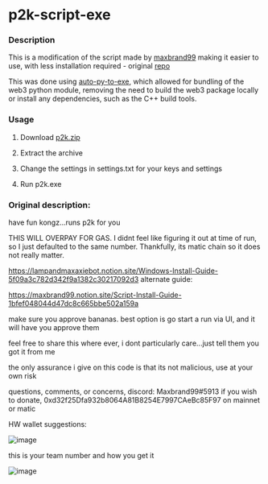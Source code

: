 # p2k-script-exe

### Description

This is a modification of the script made by [maxbrand99](https://twitter.com/maxbrand99) making it easier to use, with less installation required - original [repo](https://github.com/maxbrand99/maxbanned-p2k-script)

This was done using [auto-py-to-exe](https://pypi.org/project/auto-py-to-exe/), which allowed for bundling of the web3 python module, removing the need to build the web3 package locally or install any dependencies, such as the C++ build tools.

### Usage

1. Download [p2k.zip](https://github.com/johnmiddleton12/p2k-script-exe/releases/download/v1.0.0/p2k.zip)

2. Extract the archive

3. Change the settings in settings.txt for your keys and settings

4. Run p2k.exe

### Original description:

have fun kongz...runs p2k for you

THIS WILL OVERPAY FOR GAS. I didnt feel like figuring it out at time of run, so I just defaulted to the same number. Thankfully, its matic chain so it does not really matter.

https://lampandmaxaxiebot.notion.site/Windows-Install-Guide-5f09a3c782d342f9a1382c30217092d3
alternate guide:

https://maxbrand99.notion.site/Script-Install-Guide-1bfef048044d47dc8c665bbe502a159a

make sure you approve bananas. best option is go start a run via UI, and it will have you approve them

feel free to share this where ever, i dont particularly care...just tell them you got it from me

the only assurance i give on this code is that its not malicious, use at your own risk

questions, comments, or concerns, discord: Maxbrand99#5913
if you wish to donate, 0xd32f25Dfa932b8064A81B8254E7997CAeBc85F97 on mainnet or matic


HW wallet suggestions:

![image](https://user-images.githubusercontent.com/13276167/158933583-13b68e24-3891-4f28-ac87-aaa24b9537f2.png)


this is your team number and how you get it 

![image](https://user-images.githubusercontent.com/13276167/158933390-040bd16d-e796-4abf-ae51-61ceb34352b1.png)


